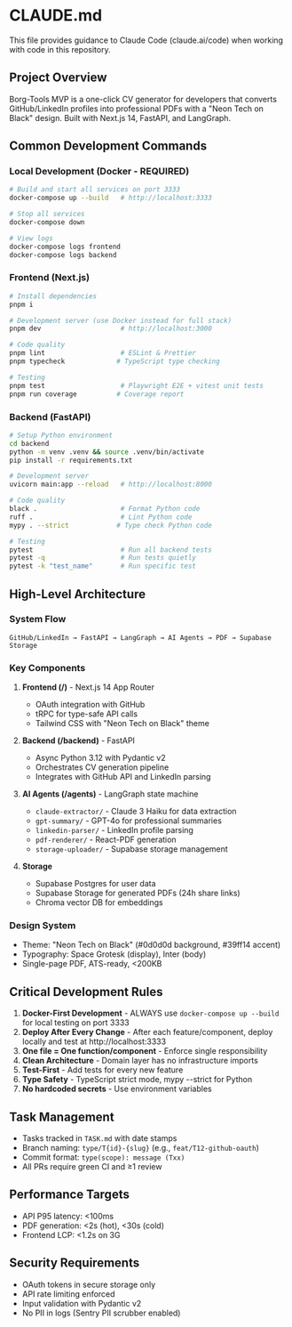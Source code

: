 # CLAUDE.md

This file provides guidance to Claude Code (claude.ai/code) when working with code in this repository.

## Project Overview

Borg-Tools MVP is a one-click CV generator for developers that converts GitHub/LinkedIn profiles into professional PDFs with a "Neon Tech on Black" design. Built with Next.js 14, FastAPI, and LangGraph.

## Common Development Commands

### Local Development (Docker - REQUIRED)
```bash
# Build and start all services on port 3333
docker-compose up --build   # http://localhost:3333

# Stop all services
docker-compose down

# View logs
docker-compose logs frontend
docker-compose logs backend
```

### Frontend (Next.js)
```bash
# Install dependencies
pnpm i

# Development server (use Docker instead for full stack)
pnpm dev                    # http://localhost:3000

# Code quality
pnpm lint                   # ESLint & Prettier
pnpm typecheck             # TypeScript type checking

# Testing
pnpm test                   # Playwright E2E + vitest unit tests
pnpm run coverage          # Coverage report
```

### Backend (FastAPI)
```bash
# Setup Python environment
cd backend
python -m venv .venv && source .venv/bin/activate
pip install -r requirements.txt

# Development server
uvicorn main:app --reload   # http://localhost:8000

# Code quality
black .                     # Format Python code
ruff .                      # Lint Python code
mypy . --strict            # Type check Python code

# Testing
pytest                      # Run all backend tests
pytest -q                   # Run tests quietly
pytest -k "test_name"       # Run specific test
```

## High-Level Architecture

### System Flow
```
GitHub/LinkedIn → FastAPI → LangGraph → AI Agents → PDF → Supabase Storage
```

### Key Components

1. **Frontend (/)** - Next.js 14 App Router
   - OAuth integration with GitHub
   - tRPC for type-safe API calls
   - Tailwind CSS with "Neon Tech on Black" theme

2. **Backend (/backend)** - FastAPI
   - Async Python 3.12 with Pydantic v2
   - Orchestrates CV generation pipeline
   - Integrates with GitHub API and LinkedIn parsing

3. **AI Agents (/agents)** - LangGraph state machine
   - `claude-extractor/` - Claude 3 Haiku for data extraction
   - `gpt-summary/` - GPT-4o for professional summaries
   - `linkedin-parser/` - LinkedIn profile parsing
   - `pdf-renderer/` - React-PDF generation
   - `storage-uploader/` - Supabase storage management

4. **Storage**
   - Supabase Postgres for user data
   - Supabase Storage for generated PDFs (24h share links)
   - Chroma vector DB for embeddings

### Design System
- Theme: "Neon Tech on Black" (#0d0d0d background, #39ff14 accent)
- Typography: Space Grotesk (display), Inter (body)
- Single-page PDF, ATS-ready, <200KB

## Critical Development Rules

1. **Docker-First Development** - ALWAYS use `docker-compose up --build` for local testing on port 3333
2. **Deploy After Every Change** - After each feature/component, deploy locally and test at http://localhost:3333
3. **One file = One function/component** - Enforce single responsibility
4. **Clean Architecture** - Domain layer has no infrastructure imports
5. **Test-First** - Add tests for every new feature
6. **Type Safety** - TypeScript strict mode, mypy --strict for Python
7. **No hardcoded secrets** - Use environment variables

## Task Management

- Tasks tracked in `TASK.md` with date stamps
- Branch naming: `type/T{id}-{slug}` (e.g., `feat/T12-github-oauth`)
- Commit format: `type(scope): message (Txx)`
- All PRs require green CI and ≥1 review

## Performance Targets

- API P95 latency: <100ms
- PDF generation: <2s (hot), <30s (cold)
- Frontend LCP: <1.2s on 3G

## Security Requirements

- OAuth tokens in secure storage only
- API rate limiting enforced
- Input validation with Pydantic v2
- No PII in logs (Sentry PII scrubber enabled)